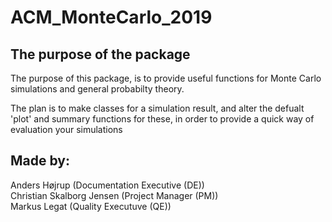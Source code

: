 # ACM_MonteCarlo_2019

## The purpose of the package
The purpose of this package, is to provide useful functions for Monte Carlo simulations and general probabilty theory.

The plan is to make classes for a simulation result, and alter the defualt 'plot' and summary functions for these, in order to provide a quick way of evaluation your simulations

## Made by:
Anders Højrup (Documentation Executive (DE)) <br>
Christian Skalborg Jensen (Project Manager (PM)) <br>
Markus Legat (Quality Executuve (QE)) <br>

